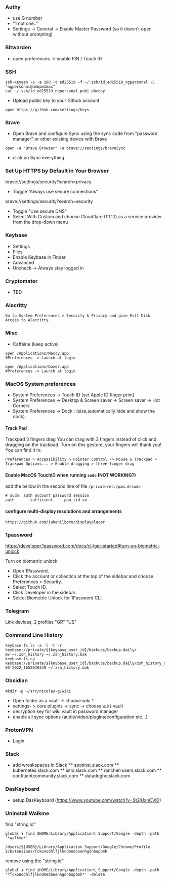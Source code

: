 ### Authy

- use G number
- "1 not one.."
- Settings -> General -> Enable Master Password (so it doesn't open without prompting)

### Bitwarden

- open preferences -> enable PIN / Touch ID

### SSH

```
ssh-keygen -o -a 100 -t ed25519 -f ~/.ssh/id_ed25519_ngpersonal -C "ngpersonal@dmbpm1max"
cat ~/.ssh/id_ed25519_ngpersonal.pub| pbcopy
```

- Upload public key to your Github account

```
open https://github.com/settings/keys
```

### Brave

- Open Brave and configure Sync using the sync code from "password manager"
  or other existing device with Brave

```
open -a "Brave Browser" -u brave://settings/braveSync
```

- click on Sync everything

### Set Up HTTPS by Default in Your Browser

brave://settings/security?search=privacy

- Toggle “Always use secure connections”

brave://settings/security?search=security

- Toggle "Use secure DNS"
- Select With Custom and choose Cloudflare (1.1.1.1) as a service provider from the drop-down menu

### Keybase

- Settings
- Files
- Enable Keybase in Finder
- Advanced
- Uncheck -> Always stay logged in

### Cryptomator

- TBD

### Alacritty

```
Go to System Preferences > Security & Privacy and give Full Disk Access to Alacritty.
```

### Misc

- Caffeine (keep active)

```
open /Applications/Maccy.app
#Preferences -> Launch at login
```

```
open /Applications/Dozer.app
#Preferences -> Launch at login
```

### MacOS System preferences

- System Preferences -> Touch ID (set Apple ID finger print)
- System Preferences -> Desktop & Screen saver -> Screen saver -> Hot Corners
- System Preferences -> Dock : (size,automatically hide and show the dock)

#### Track Pad

Trackpad 3 fingers drag
You can drag with 3 fingers instead of click and dragging on the trackpad. Turn on this gesture, your fingers will thank you!
You can find it in:

```
Preferences > Accessibility > Pointer Control -> Mouse & Trackpad > Trackpad Options... > Enable dragging > three finger drag
```

#### Enable MacOS TouchID when running `sudo` (NOT WORKING?)

add the bellow in the second line of file `/private/etc/pam.d/sudo`

```
# sudo: auth account password session
auth       sufficient     pam_tid.so
```

#### configure multi-display resolutions and arrangements

```
https://github.com/jakehilborn/displayplacer
```

### 1password

https://developer.1password.com/docs/cli/get-started#turn-on-biometric-unlock

Turn on biometric unlock

- Open 1Password.
- Click the account or collection at the top of the sidebar and choose Preferences > Security.
- Select Touch ID.
- Click Developer in the sidebar.
- Select Biometric Unlock for 1Password CLI.

### Telegram

Link devices, 2 profiles
"GR"
"US"

### Command Line History

```
keybase fs ls -a -l -t -r keybase://private/${keybase_user_id}/backups/backup.daily/
mv ~/.zsh_history ~/.zsh_history.bak
keybase fs cp keybase://private/${keybase_user_id}/backups/backup.daily/zsh_history_08-05-2022_1652039349 ~/.zsh_history.bak
```

### Obsidian

```
mkdir -p ~/src/nicolas-g/wiki
```

- Open folder as a vault -> choose wiki ^
- settings- > core plugins -> sync -> choose `wiki` vault
- decryption key for wiki vault in password manager
- enable all sync options (audio/video/plugins/configuration etc...)

### ProtonVPN

- Login

### Slack

- add wroskspaces in Slack
  ** spotinst.slack.com
  ** kubernetes.slack.com
  ** istio.slack.com
  ** rancher-users.slack.com
  ** confluentcommunity.slack.com
  ** datadoghq.slack.com

### DasKeyboard

- setup DasKeyboard (https://www.youtube.com/watch?v=St2jUxnCVKI)

### Uninstall Walkme

find "string id"

```
global ❯ find $HOME/Library/Application\ Support/Google -depth -path '*walkme*'

/Users/${USER}/Library/Application Support/Google/Chrome/Profile 2/Extensions/fckonodhlfjlkndmedanenhgdnbopbmh
```

remove using the "string id"

```
global ❯ find $HOME/Library/Application\ Support/Google -depth -path '*fckonodhlfjlkndmedanenhgdnbopbmh*' -delete
```
